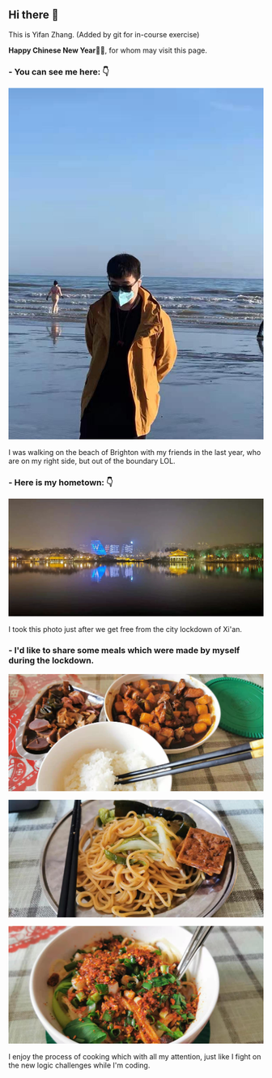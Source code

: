 ## Hi there 👋

This is Yifan Zhang. (Added by git for in-course exercise)

**Happy Chinese New Year**:red_envelope::red_envelope:, for whom may visit this page.

### - You can see me here: :point_down:

![me](/assets/1.jpg)

I was walking on the beach of Brighton with my friends in the last year, who are on my right side, but out of the boundary LOL.

### - Here is my hometown: :point_down:

![hometown](/assets/2.jpg)

I took this photo just after we get free from the city lockdown of Xi'an.

### - I'd like to share some meals which were made by myself during the lockdown.

![meal1](/assets/3.jpg)

![meal2](/assets/4.jpg)

![meal1](/assets/5.jpg)

I enjoy the process of cooking which with all my attention, just like I fight on the new logic challenges while I'm coding.

<!--

**Here are some ideas to get you started:**

🙋‍♀️ A short introduction - what is your organization all about?
🌈 Contribution guidelines - how can the community get involved?
👩‍💻 Useful resources - where can the community find your docs? Is there anything else the community should know?
🍿 Fun facts - what does your team eat for breakfast?
🧙 Remember, you can do mighty things with the power of [Markdown](https://docs.github.com/github/writing-on-github/getting-started-with-writing-and-formatting-on-github/basic-writing-and-formatting-syntax)
-->
